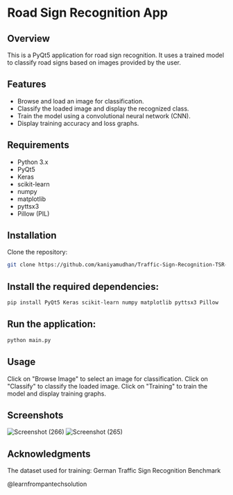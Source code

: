 # Road Sign Recognition App

## Overview

This is a PyQt5 application for road sign recognition. It uses a trained model to classify road signs based on images provided by the user.

## Features

- Browse and load an image for classification.
- Classify the loaded image and display the recognized class.
- Train the model using a convolutional neural network (CNN).
- Display training accuracy and loss graphs.

## Requirements

- Python 3.x
- PyQt5
- Keras
- scikit-learn
- numpy
- matplotlib
- pyttsx3
- Pillow (PIL)

## Installation
Clone the repository:

   ```bash
   git clone https://github.com/kaniyamudhan/Traffic-Sign-Recognition-TSR-.git
   ```
## Install the required dependencies:
   ```bash
   pip install PyQt5 Keras scikit-learn numpy matplotlib pyttsx3 Pillow
   ```
## Run the application:

   ```bash
python main.py
   ```
## Usage
Click on "Browse Image" to select an image for classification.
Click on "Classify" to classify the loaded image.
Click on "Training" to train the model and display training graphs.
## Screenshots
![Screenshot (266)](https://github.com/kaniyamudhan/Traffic-Sign-Recognition-TSR-/assets/112994943/b2bcc136-56c4-4788-9927-60ade51bfbf3)
![Screenshot (265)](https://github.com/kaniyamudhan/Traffic-Sign-Recognition-TSR-/assets/112994943/c6e95202-dec4-45b5-8e9b-10dc0a1dc79b)

## Acknowledgments
The dataset used for training: German Traffic Sign Recognition Benchmark





@learnfrompantechsolution
